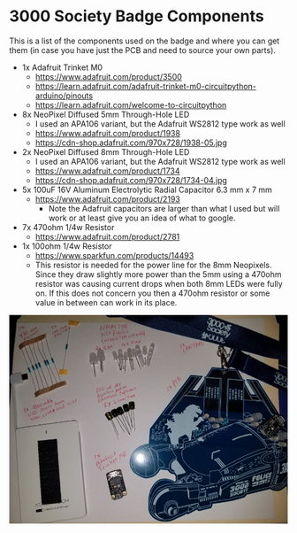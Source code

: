 # 3000 Society Badge Components

This is a list of the components used on the badge and where you can get them (in case you have just the PCB and need to source your own parts).

* 1x Adafruit Trinket M0
    * https://www.adafruit.com/product/3500
    * https://learn.adafruit.com/adafruit-trinket-m0-circuitpython-arduino/pinouts
    * https://learn.adafruit.com/welcome-to-circuitpython
* 8x NeoPixel Diffused 5mm Through-Hole LED
    * I used an APA106 variant, but the Adafruit WS2812 type work as well
    * https://www.adafruit.com/product/1938
    * https://cdn-shop.adafruit.com/970x728/1938-05.jpg
* 2x NeoPixel Diffused 8mm Through-Hole LED
    * I used an APA106 variant, but the Adafruit WS2812 type work as well
    * https://www.adafruit.com/product/1734
    * https://cdn-shop.adafruit.com/970x728/1734-04.jpg
* 5x 100uF 16V Aluminum Electrolytic Radial Capacitor 6.3 mm x 7 mm
    * https://www.adafruit.com/product/2193
        * Note the Adafruit capacitors are larger than what I used but will work or at least give you an idea of what to google.
* 7x 470ohm 1/4w Resistor
    * https://www.adafruit.com/product/2781
* 1x 100ohm 1/4w Resistor
    * https://www.sparkfun.com/products/14493
    * This resistor is needed for the power line for the 8mm Neopixels.  Since they draw slightly more power than the 5mm using a 470ohm resistor was causing current drops when both 8mm LEDs were fully on.  If this does not concern you then a 470ohm resistor or some value in between can work in its place.

![3kbadge_components](3kbadge_components.JPG)
